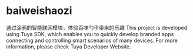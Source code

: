 # baiweishaozi
通过涂鸦的智能联网模块，体验百味勺子带来的乐趣
This project is developed using Tuya SDK, which enables you to quickly develop branded apps connecting and controlling smart scenarios of many devices. 
For more information, please check Tuya Developer Website.
